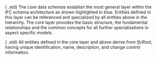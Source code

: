 { .std}
The core data schemas establish the most general layer within the IFC schema architecture as shown highlighted in blue. Entities defined in this layer can be referenced and specialized by all entities above in the hierarchy. The core layer provides the basic structure, the fundamental relationships and the common concepts for all further specializations in aspect specific models.

{ .std}
All entities defined in the core layer and above derive from _IfcRoot_, having unique identification, name, description, and change control information.